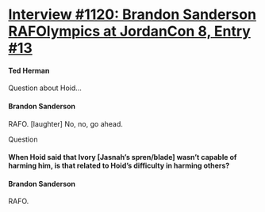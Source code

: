 # [Interview #1120: Brandon Sanderson RAFOlympics at JordanCon 8, Entry #13](https://www.theoryland.com/intvmain.php?i=1120#13)

#### Ted Herman

Question about Hoid…

#### Brandon Sanderson

RAFO. [laughter] No, no, go ahead.

Question

#### When Hoid said that Ivory [Jasnah’s spren/blade] wasn’t capable of harming him, is that related to Hoid’s difficulty in harming others?

#### Brandon Sanderson

RAFO.

